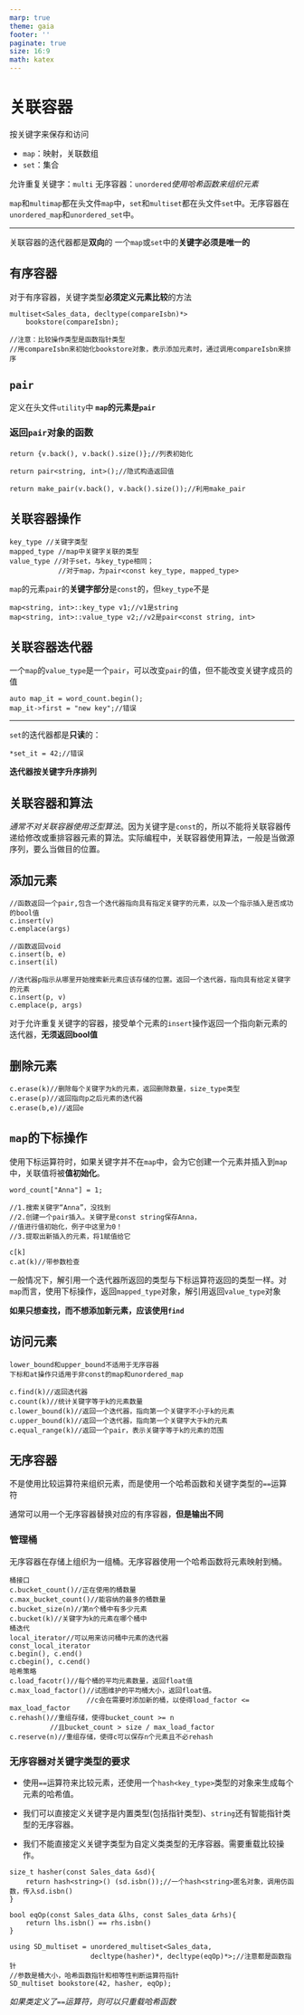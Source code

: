 ```yaml
---
marp: true
theme: gaia
footer: ''
paginate: true
size: 16:9
math: katex
---
```


# 关联容器
按关键字来保存和访问
- `map`：映射，关联数组
- `set`：集合

允许重复关键字：`multi`
无序容器：`unordered`*使用哈希函数来组织元素*

`map`和`multimap`都在头文件`map`中，`set`和`multiset`都在头文件`set`中。无序容器在`unordered_map`和`unordered_set`中。

---

关联容器的迭代器都是**双向**的
一个`map`或`set`中的**关键字必须是唯一的**

## 有序容器
对于有序容器，关键字类型**必须定义元素比较**的方法
```
multiset<Sales_data, decltype(compareIsbn)*>
    bookstore(compareIsbn);

//注意：比较操作类型是函数指针类型
//用compareIsbn来初始化bookstore对象，表示添加元素时，通过调用compareIsbn来排序
```

## `pair`
定义在头文件`utility`中
**`map`的元素是`pair`**
### 返回`pair`对象的函数
```
return {v.back(), v.back().size()};//列表初始化

return pair<string, int>();//隐式构造返回值

return make_pair(v.back(), v.back().size());//利用make_pair
```

## 关联容器操作
```
key_type //关键字类型
mapped_type //map中关键字关联的类型
value_type //对于set，与key_type相同；
            //对于map，为pair<const key_type, mapped_type>
```
`map`的元素`pair`的**关键字部分**是`const`的，但`key_type`不是
```
map<string, int>::key_type v1;//v1是string
map<string, int>::value_type v2;//v2是pair<const string, int>
```

## 关联容器迭代器
一个`map`的`value_type`是一个`pair`，可以改变`pair`的值，但不能改变关键字成员的值
```
auto map_it = word_count.begin();
map_it->first = "new key";//错误
```

---

`set`的迭代器都是**只读**的：
```
*set_it = 42;//错误
```
**迭代器按关键字升序排列**

## 关联容器和算法
*通常不对关联容器使用泛型算法*。因为关键字是`const`的，所以不能将关联容器传递给修改或重排容器元素的算法。实际编程中，关联容器使用算法，一般是当做源序列，要么当做目的位置。

## 添加元素
```
//函数返回一个pair,包含一个迭代器指向具有指定关键字的元素，以及一个指示插入是否成功的bool值
c.insert(v)
c.emplace(args)

//函数返回void
c.insert(b, e)
c.insert(il)

//迭代器p指示从哪里开始搜索新元素应该存储的位置。返回一个迭代器，指向具有给定关键字的元素
c.insert(p, v)
c.emplace(p, args)
```
对于允许重复关键字的容器，接受单个元素的`insert`操作返回一个指向新元素的迭代器，**无须返回bool值**

## 删除元素
```
c.erase(k)//删除每个关键字为k的元素，返回删除数量，size_type类型
c.erase(p)//返回指向p之后元素的迭代器
c.erase(b,e)//返回e
```

## `map`的下标操作
使用下标运算符时，如果关键字并不在`map`中，会为它创建一个元素并插入到`map`中，关联值将被**值初始化**。
```
word_count["Anna"] = 1;

//1.搜索关键字“Anna”，没找到
//2.创建一个pair插入。关键字是const string保存Anna，
//值进行值初始化，例子中这里为0！
//3.提取出新插入的元素，将1赋值给它

c[k]
c.at(k)//带参数检查
```
一般情况下，解引用一个迭代器所返回的类型与下标运算符返回的类型一样。对`map`而言，使用下标操作，返回`mapped_type`对象，解引用返回`value_type`对象

**如果只想查找，而不想添加新元素，应该使用`find`**
## 访问元素
```
lower_bound和upper_bound不适用于无序容器
下标和at操作只适用于非const的map和unordered_map

c.find(k)//返回迭代器
c.count(k)//统计关键字等于k的元素数量
c.lower_bound(k)//返回一个迭代器，指向第一个关键字不小于k的元素
c.upper_bound(k)//返回一个迭代器，指向第一个关键字大于k的元素
c.equal_range(k)//返回一个pair，表示关键字等于k的元素的范围
```

## 无序容器
不是使用比较运算符来组织元素，而是使用一个哈希函数和关键字类型的`==`运算符

通常可以用一个无序容器替换对应的有序容器，**但是输出不同**

### 管理桶
无序容器在存储上组织为一组桶。无序容器使用一个哈希函数将元素映射到桶。
```
桶接口
c.bucket_count()//正在使用的桶数量
c.max_bucket_count()//能容纳的最多的桶数量
c.bucket_size(n)//第n个桶中有多少元素
c.bucket(k)//关键字为k的元素在哪个桶中
桶迭代
local_iterator//可以用来访问桶中元素的迭代器
const_local_iterator
c.begin(), c.end()
c.cbegin(), c.cend()
哈希策略
c.load_facotr()//每个桶的平均元素数量，返回float值
c.max_load_factor()//试图维护的平均桶大小，返回float值。
                   //c会在需要时添加新的桶，以使得load_factor <= max_load_factor
c.rehash()//重组存储，使得bucket_count >= n
          //且bucket_count > size / max_load_factor
c.reserve(n)//重组存储，使得c可以保存n个元素且不必rehash
```
### 无序容器对关键字类型的要求
- 使用`==`运算符来比较元素，还使用一个`hash<key_type>`类型的对象来生成每个元素的哈希值。

- 我们可以直接定义关键字是内置类型(包括指针类型)、`string`还有智能指针类型的无序容器。
- 我们不能直接定义关键字类型为自定义类类型的无序容器。需要重载比较操作。
```
size_t hasher(const Sales_data &sd){
    return hash<string>() (sd.isbn());//一个hash<string>匿名对象，调用仿函数，传入sd.isbn()
}

bool eqOp(const Sales_data &lhs, const Sales_data &rhs){
    return lhs.isbn() == rhs.isbn()
}

using SD_multiset = unordered_multiset<Sales_data,
                    decltype(hasher)*, decltype(eqOp)*>;//注意都是函数指针
//参数是桶大小，哈希函数指针和相等性判断运算符指针
SD_multiset bookstore(42, hasher, eqOp);
```
*如果类定义了`==`运算符，则可以只重载哈希函数*